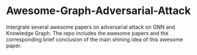 # Awesome-Graph-Adversarial-Attack
Intergrate several awesome papers on adversarial attack on GNN and Knowledge Graph.
The repo includes the awesome papers and the corresponding brief conclusion of the main shining idea of this awesome paper.
